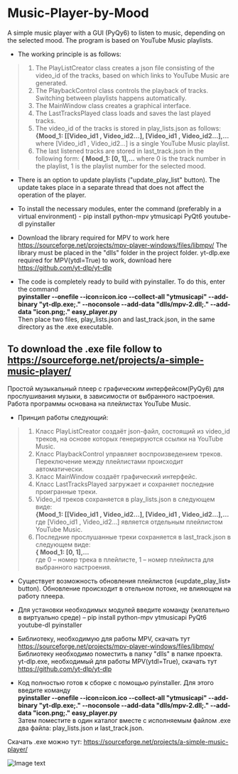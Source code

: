 # Music-Player-by-Mood
A simple music player with a GUI (PyQy6) to listen to music, depending on the selected mood. The program is based on YouTube Music playlists.

- The working principle is as follows:
>1) The PlayListCreator class creates a json file consisting of the video_id of the tracks, based on which links to YouTube Music are generated.
>2) The PlaybackControl class controls the playback of tracks. Switching between playlists happens automatically.
>3) The MainWindow class creates a graphical interface.
>4) The LastTracksPlayed class loads and saves the last played tracks.
>5) The video_id of the tracks is stored in play_lists.json as follows:
**{Mood_1: [[Video_id1 , Video_id2…], [Video_id1 , Video_id2…],…**
where [Video_id1 , Video_id2…] is a single YouTube Music playlist.
>6) The last listened tracks are stored in last_track.json in the following form:
**{ Mood_1: [0, 1],…**
>where 0 is the track number in the playlist, 1 is the playlist number for the selected mood.

- There is an option to update playlists ("update_play_list" button). The update takes place in a separate thread that does not affect the operation of the player.

- To install the necessary modules, enter the command (preferably in a virtual environment) - pip install python-mpv ytmusicapi PyQt6 youtube-dl pyinstaller

- Download the library required for MPV to work here https://sourceforge.net/projects/mpv-player-windows/files/libmpv/ The library must be placed in the "dlls" folder in the project folder.
yt-dlp.exe required for MPV(ytdl=True) to work, download here https://github.com/yt-dlp/yt-dlp

- The code is completely ready to build with pyinstaller.
To do this, enter the command  
**pyinstaller --onefile --icon=icon.ico --collect-all "ytmusicapi" --add-binary "yt-dlp.exe;." --noconsole --add-data "dlls/mpv-2.dll;." --add-data "icon.png;." easy_player.py**  
Then place two files, play_lists.json and last_track.json, in the same directory as the .exe executable.

To download the .exe file follow to https://sourceforge.net/projects/a-simple-music-player/
---
Простой музыкальный плеер с графическим интерфейсом(PyQy6) для прослушивания музыки, в зависимости от выбранного настроения. Работа программы основана на плейлистах YouTube Music. 

- Принцип работы следующий: 
>1)	Класс PlayListCreator создаёт json-файл, состоящий из video_id треков, на основе которых генерируются ссылки на YouTube Music.
>2)	Класс PlaybackControl управляет воспроизведением треков. Переключение между плейлистами происходит автоматически.
>3)	Класс MainWindow создаёт графический интерфейс.
>4)	Класс LastTracksPlayed загружает и сохраняет последние проигранные треки.
>5) Video_id треков сохраняется в play_lists.json в следующем виде:  
**{Mood_1: [[Video_id1 , Video_id2…], [Video_id1 , Video_id2…],…**  
где [Video_id1 , Video_id2…] является отдельным плейлистом YouTube Music.
>6) Последние прослушанные треки сохраняется в last_track.json в следующем виде:  
**{ Mood_1: [0, 1],…**  
>где 0 – номер трека в плейлисте, 1 – номер плейлиста для выбранного настроения.

- Существует возможность обновления плейлистов («update_play_list» button). Обновление происходит в отельном потоке, не влияющем на работу плеера.

- Для установки необходимых модулей введите команду (желательно в виртуально среде) – pip install python-mpv ytmusicapi PyQt6 youtube-dl pyinstaller

- Библиотеку, необходимую для работы MPV, скачать тут https://sourceforge.net/projects/mpv-player-windows/files/libmpv/ Библиотеку необходимо поместить в папку "dlls" в папке проекта.  
yt-dlp.exe, необходимый для работы MPV(ytdl=True), скачать тут https://github.com/yt-dlp/yt-dlp  

- Код полностью готов к сборке с помощью pyinstaller. 
Для этого введите команду   
**pyinstaller --onefile --icon=icon.ico --collect-all "ytmusicapi" --add-binary "yt-dlp.exe;." --noconsole --add-data "dlls/mpv-2.dll;." --add-data "icon.png;." easy_player.py**   
Затем поместите в один каталог вместе с исполняемым файлом .exe два файла: play_lists.json и last_track.json. 

Скачать .exe можно тут: https://sourceforge.net/projects/a-simple-music-player/

![Image text](https://github.com/jimbojimih/4.Music-Player-by-Mood/blob/master/1.jpg)

